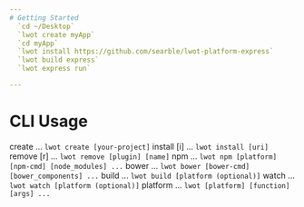 ```yaml
---
# Getting Started
  `cd ~/Desktop`
  `lwot create myApp`
  `cd myApp`
  `lwot install https://github.com/searble/lwot-platform-express`
  `lwot build express`
  `lwot express run`

---
```

# CLI Usage

  create            ... `lwot create [your-project]`
  install   [i]     ... `lwot install [uri]`
  remove    [r]     ... `lwot remove [plugin] [name]`
  npm               ... `lwot npm [platform] [npm-cmd] [node_modules] ...`
  bower             ... `lwot bower [bower-cmd] [bower_components] ...`
  build             ... `lwot build [platform (optional)]`
  watch             ... `lwot watch [platform (optional)]`
  platform          ... `lwot [platform] [function] [args] ...`